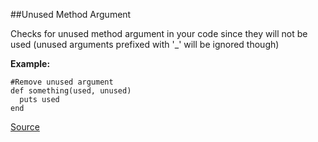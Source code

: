 ##Unused Method Argument

Checks for unused method argument in your code since they will not be used (unused arguments prefixed with '_' will be ignored though)

**Example:**

```
#Remove unused argument
def something(used, unused)
  puts used
end
```

[Source](http://www.rubydoc.info/gems/rubocop/RuboCop/Cop/Lint/UnusedMethodArgument)

